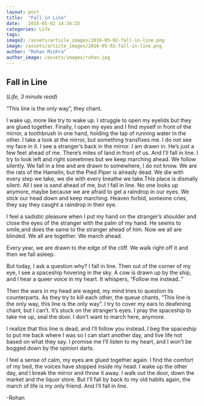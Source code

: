 ```yaml
---
layout: post
title:  "Fall in Line"
date:   2016-05-02 14:34:25
categories: Life
tags: 
image2: /assets/article_images/2016-05-02-fall-in-line.png
image: /assets/article_images/2016-05-02-fall-in-line.png
author: "Rohan Mishra"
author_image: /assets/images/rohan.jpg
---
```

<h2>Fall in Line</h2>
(<i>Life, 3 minute read</i>)
<p>“This line is the only way”, they chant.</p>
<p>I wake up, more like try to wake up. I struggle to open my eyelids but they are glued together. Finally, I open my eyes and I find myself in front of the mirror, a toothbrush in one hand, holding the tap of running water in the other. I take a look at the mirror, but something transfixes me. I do not see my face in it.
I see a stranger’s back in the mirror. I am drawn in. He’s just a few feet ahead of me. There’s miles of land in front of us. And I’ll fall in line. I try to look left and right sometimes but we keep marching ahead. We follow silently. We fall in a line and are drawn to somewhere, I do not know. We are the rats of the Hamelin, but the Pied Piper is already dead. We die with every step we take, we die with every breathe we take.This place is dismally silent. All I see is sand ahead of me, but I fall in line.
No one looks up anymore, maybe because we are afraid to get a raindrop in our eyes. We stick our head down and keep marching. Heaven forbid, someone cries, they say they caught a raindrop in their eye.</p>
<p>I feel a sadistic pleasure when I put my hand on the stranger’s shoulder and close the eyes of the stranger with the palm of my hand. He seems to smile,and does the same to the stranger ahead of him. Now we all are blinded. We all are together. We march ahead.</p>
<p>Every year, we are drawn to the edge of the cliff. We walk right off it and then we fall asleep.</p>
<p>But today, I ask a question why? I fall in line. Then out of the corner of my eye, I see a spaceship hovering in the sky. A cow is drawn up by the ship, and I hear a queer voice in my heart. It whispers, “Follow me instead..”</p>
<p>Then the wars in my head are waged, my mind tries to question its counterparts. As they try to kill each other, the queue chants, “This line is the only way, this line is the only way”. I try to cover my ears to deafening chant, but I can’t. It’s stuck on the stranger’s eyes. I pray the spaceship to take me up, seal the door. I don’t want to march here, anymore.</p>
<p>I realize that this line is dead, and I’ll follow you instead. I beg the spaceship to put me back where I was so I can start another day, and live life not based on what they say. I promise me I’ll listen to my heart, and I won’t be bogged down by the opinion darts.</p>
<p>I feel a sense of calm, my eyes are glued together again. I find the comfort of my bed, the voices have stopped inside my head. I wake up the other day, and I break the mirror and throw it away. I walk out the door, down the market and the liquor store. But I’ll fall by back to my old habits again, the march of life is my only friend.
And I’ll fall in line.</p>
<p>-Rohan</p>